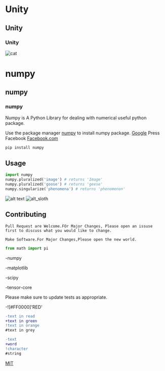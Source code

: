 # Unity
## Unity
### Unity

![cat](https://is5-ssl.mzstatic.com/image/thumb/Purple113/v4/62/b4/53/62b4532d-22ce-4f01-d6a1-d7fea13efab6/iMessage_App_Icon-0-1x_U007emarketing-0-3-GLES2_U002c0-512MB-sRGB-0-0-0-85-181-0-0-0-0.png/266x200bb.jpeg)


# numpy

## numpy

### numpy




Numpy is A Python Library for dealing with numerical useful python package.

Use the package manager [numpy](http://pip.pypa.io/en/stable) to install numpy package. [Google](google.com)
Press Facebook
[Facebook.com](www.facebook.com)


```bash
pip install numpy
```


## Usage

```python
import numpy
numpy.pluralized('image') # returns 'Image'
numpy.pluralized('goose') # returns 'geese'
numpy.singularize('phenomena') # returns 'phenomenon'
```

![alt text](https://www.stellaandchewys.com/wp-content/uploads/maplechristmas.jpg)
![alt_sloth](https://static01.nyt.com/images/2014/01/28/science/28SLOT_SPAN/28SLOT-jumbo.jpg)

## Contributing

```
Pull Request are Welcome.FOr Major Changes, Please open an issuse first to discuss what you would like to change.
```

```
Make Software.For Major Changes,Please open the new world.
```


```python
from math import pi
```

-numpy

-matplotlib

-scipy

-tensor-core

Please make sure to update tests as appropriate.


-![#FF0000]'RED'

```diff
-text in read
+text in green
!text in orange
#text in grey
```

```diff
-text
+word
!character
#string
```

[MIT](https://choosealicense.com/licenses/mit/)





